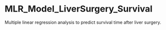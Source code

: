 # MLR_Model_LiverSurgery_Survival
Multiple linear regression analysis to predict survival time after liver surgery.
